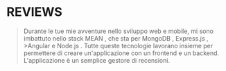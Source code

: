 # **REVIEWS**

> Durante le tue mie avventure nello sviluppo web e mobile, mi sono imbattuto nello stack MEAN , che sta per MongoDB , Express.js , >Angular e Node.js . Tutte queste tecnologie lavorano insieme per permettere di creare un'applicazione con un frontend e un backend. L'applicazione è un semplice gestore di recensioni.
